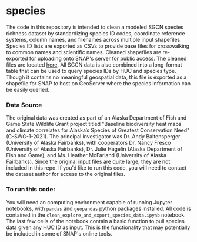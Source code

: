 # species

The code in this repository is intended to clean a modeled SGCN species richness dataset by standardizing species ID codes, coordinate reference systems, column names, and filenames across multiple input shapefiles. Species ID lists are exported as CSVs to provide base files for crosswalking to common names and scientific names. Cleaned shapefiles are re-exported for uploading onto SNAP's server for public access. The cleaned files are located [here](http://data.snap.uaf.edu/data/Base/Other/Species/). All SGCN data is also combined into a long-format table that can be used to query species IDs by HUC and species type. Though it contains no meaningful geospatial data, this file is exported as a shapefile for SNAP to host on GeoServer where the species information can be easily queried.

### Data Source

The original data was created as part of an Alaska Department of Fish and Game State Wildlife Grant project titled "Baseline biodiversity heat maps and climate correlates for Alaska’s Species of Greatest Conservation Need" (C-SWG-1-2021). The principal investigator was Dr. Andy Baltensperger (University of Alaska Fairbanks), with cooperators Dr. Nancy Fresco (University of Alaska Fairbanks), Dr. Julie Hagelin (Alaska Department of Fish and Game), and Ms. Heather McFarland (University of Alaska Fairbanks). Since the original input files are quite large, they are not included in this repo. If you'd like to run this code, you will need to contact the dataset author for access to the original files. 

### To run this code:

You will need an computing environment capable of running Jupyter notebooks, with `pandas` and `geopandas` python packages installed. All code is contained in the `clean_explore_and_export_species_data.ipynb` notebook. The last few cells of the notebook contain a basic function to pull species data given any HUC ID as input. This is the functionality that may potentially be included in some of SNAP's online tools.
